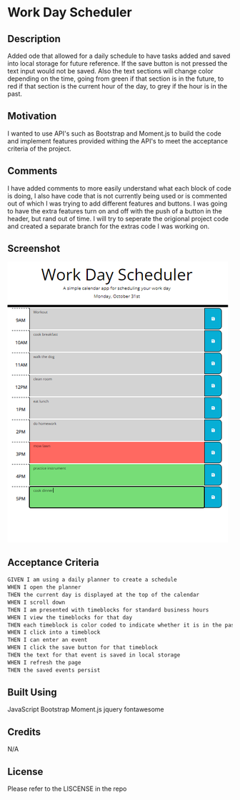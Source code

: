 # Work Day Scheduler


## Description

Added ode that allowed for a daily schedule to have tasks added and saved into local storage for future reference. If the save button is not pressed the text input would not be saved. Also the text sections will change color depending on the time, going from green if that section is in the future, to red if that section is the current hour of the day, to grey if the hour is in the past.

## Motivation

I wanted to use API's such as Bootstrap and Moment.js to build the code and implement features provided withing the API's to meet the acceptance criteria of the project.

## Comments

I have added comments to more easily understand what each block of code is doing, I also have code that is not currently being used or is commented out of which I was trying to add different features and buttons. I was going to have the extra features turn on and off with the push of a button in the header, but rand out of time. I will try to seperate the origional project code and created a separate branch for the extras code I was working on.

## Screenshot

<img src="./assets/img/screenshot.png">

## Acceptance Criteria

```md
GIVEN I am using a daily planner to create a schedule
WHEN I open the planner
THEN the current day is displayed at the top of the calendar
WHEN I scroll down
THEN I am presented with timeblocks for standard business hours
WHEN I view the timeblocks for that day
THEN each timeblock is color coded to indicate whether it is in the past, present, or future
WHEN I click into a timeblock
THEN I can enter an event
WHEN I click the save button for that timeblock
THEN the text for that event is saved in local storage
WHEN I refresh the page
THEN the saved events persist
```

## Built Using

JavaScript
Bootstrap
Moment.js
jquery
fontawesome

## Credits

N/A

## License

Please refer to the LISCENSE in the repo